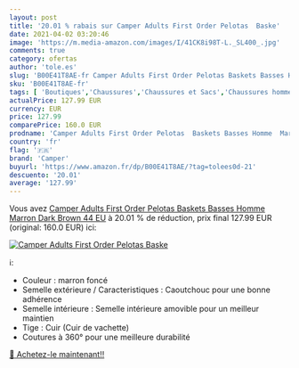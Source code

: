```yaml
---
layout: post
title: '20.01 % rabais sur Camper Adults First Order Pelotas  Baske'
date: 2021-04-02 03:20:46
image: 'https://m.media-amazon.com/images/I/41CK8i98T-L._SL400_.jpg'
comments: true
category: ofertas
author: 'tole.es'
slug: 'B00E41T8AE-fr Camper Adults First Order Pelotas Baskets Basses Homme...'
sku: 'B00E41T8AE-fr'
tags: [ 'Boutiques','Chaussures','Chaussures et Sacs','Chaussures homme','Custom Stores','Oxfords et Derbies homme','camper', ]
actualPrice: 127.99 EUR
currency: EUR
price: 127.99
comparePrice: 160.0 EUR
prodname: 'Camper Adults First Order Pelotas  Baskets Basses Homme  Marron  Dark Brown   44 EU'
country: 'fr'
flag: '🇫🇷'
brand: 'Camper'
buyurl: 'https://www.amazon.fr/dp/B00E41T8AE/?tag=tolees0d-21'
descuento: '20.01'
average: '127.99'
---
```


Vous avez [Camper Adults First Order Pelotas  Baskets Basses Homme  Marron  Dark Brown   44 EU](https://www.amazon.fr/dp/B00E41T8AE/?tag=tolees0d-21)  à  20.01 % de réduction, prix final  127.99 EUR (original: 160.0 EUR) ici:

[![Camper Adults First Order Pelotas  Baske](https://m.media-amazon.com/images/I/41CK8i98T-L._SL400_.jpg)](https://www.amazon.fr/dp/B00E41T8AE/?tag=tolees0d-21)

ℹ️:

- Couleur : marron foncé
- Semelle extérieure / Caracteristiques : Caoutchouc pour une bonne adhérence
- Semelle intérieure : Semelle intérieure amovible pour un meilleur maintien
- Tige : Cuir (Cuir de vachette)
- Coutures à 360° pour une meilleure durabilité

[🛒 Achetez-le maintenant!!](https://www.amazon.fr/dp/B00E41T8AE/?tag=tolees0d-21)

